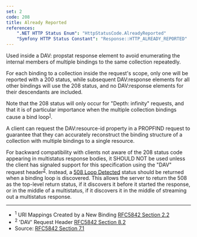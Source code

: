 ```yaml
---
set: 2
code: 208
title: Already Reported
references:
    ".NET HTTP Status Enum": "HttpStatusCode.AlreadyReported"
    "Symfony HTTP Status Constant": "Response::HTTP_ALREADY_REPORTED"
---
```


Used inside a DAV: propstat response element to avoid enumerating the internal members of multiple bindings to the same collection repeatedly.

For each binding to a collection inside the request's scope, only one will be reported with a 200 status, while subsequent DAV:response elements for all other bindings will use the 208 status, and no DAV:response elements for their descendants are included.

Note that the 208 status will only occur for "Depth: infinity" requests, and that it is of particular importance when the multiple collection bindings cause a bind loop<sup>[1](#ref-1)</sup>.

A client can request the DAV:resource-id property in a PROPFIND request to guarantee that they can accurately reconstruct the binding structure of a collection with multiple bindings to a single resource.

For backward compatibility with clients not aware of the 208 status code appearing in multistatus response bodies, it SHOULD NOT be used unless the client has signaled support for this specification using the "DAV" request header<sup>[2](#ref-2)</sup>. Instead, a [508 Loop Detected](/508) status should be returned when a binding loop is discovered. This allows the server to return the 508 as the top-level return status, if it discovers it before it started the response, or in the middle of a multistatus, if it discovers it in the middle of streaming out a multistatus response.

---

* <span id="ref-1"><sup>1</sup> URI Mappings Created by a New Binding
[RFC5842 Section 2.2][2]</span>
* <span id="ref-2"><sup>2</sup> 'DAV' Request Header
[RFC5842 Section 8.2][3]</span>
* Source: [RFC5842 Section 7.1][1]

[1]: <http://tools.ietf.org/html/rfc5842#section-7.1>
[2]: <http://tools.ietf.org/html/rfc5842#section-2.2>
[3]: <http://tools.ietf.org/html/rfc5842#section-8.2>
